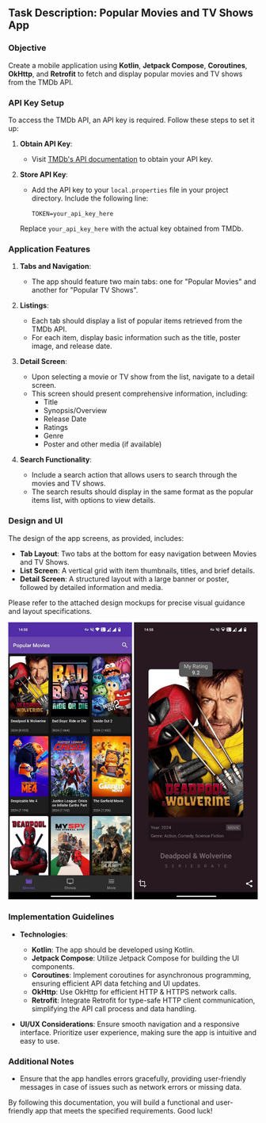 ## Task Description: Popular Movies and TV Shows App

### Objective
Create a mobile application using **Kotlin**, **Jetpack Compose**, **Coroutines**, **OkHttp**, and **Retrofit** to fetch and display popular movies and TV shows from the TMDb API.

### API Key Setup
To access the TMDb API, an API key is required. Follow these steps to set it up:

1. **Obtain API Key**: 
   - Visit [TMDb's API documentation](https://developer.themoviedb.org/reference/intro/getting-started) to obtain your API key.

2. **Store API Key**: 
   - Add the API key to your `local.properties` file in your project directory. Include the following line:
     ```
     TOKEN=your_api_key_here
     ```
   Replace `your_api_key_here` with the actual key obtained from TMDb.

### Application Features

1. **Tabs and Navigation**:
   - The app should feature two main tabs: one for "Popular Movies" and another for "Popular TV Shows".

2. **Listings**:
   - Each tab should display a list of popular items retrieved from the TMDb API. 
   - For each item, display basic information such as the title, poster image, and release date.

3. **Detail Screen**:
   - Upon selecting a movie or TV show from the list, navigate to a detail screen.
   - This screen should present comprehensive information, including:
     - Title
     - Synopsis/Overview
     - Release Date
     - Ratings
     - Genre
     - Poster and other media (if available)

4. **Search Functionality**:
   - Include a search action that allows users to search through the movies and TV shows. 
   - The search results should display in the same format as the popular items list, with options to view details.

### Design and UI

The design of the app screens, as provided, includes:

- **Tab Layout**: Two tabs at the bottom for easy navigation between Movies and TV Shows.
- **List Screen**: A vertical grid with item thumbnails, titles, and brief details.
- **Detail Screen**: A structured layout with a large banner or poster, followed by detailed information and media.

Please refer to the attached design mockups for precise visual guidance and layout specifications.

<img src="img/home.jpg" width="250" alt="Home"> <img src="img/details.jpg" width="250" alt="Details">

### Implementation Guidelines

- **Technologies**: 
  - **Kotlin**: The app should be developed using Kotlin.
  - **Jetpack Compose**: Utilize Jetpack Compose for building the UI components.
  - **Coroutines**: Implement coroutines for asynchronous programming, ensuring efficient API data fetching and UI updates.
  - **OkHttp**: Use OkHttp for efficient HTTP & HTTPS network calls.
  - **Retrofit**: Integrate Retrofit for type-safe HTTP client communication, simplifying the API call process and data handling.

- **UI/UX Considerations**: Ensure smooth navigation and a responsive interface. Prioritize user experience, making sure the app is intuitive and easy to use.


### Additional Notes
- Ensure that the app handles errors gracefully, providing user-friendly messages in case of issues such as network errors or missing data.

By following this documentation, you will build a functional and user-friendly app that meets the specified requirements. Good luck!
